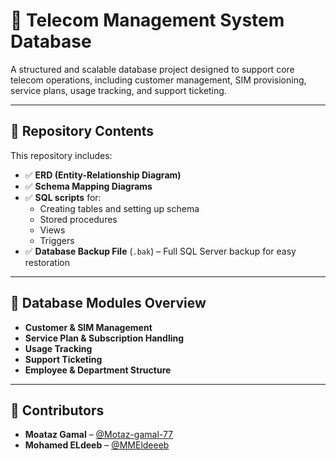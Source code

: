 # 📡 Telecom Management System Database

A structured and scalable database project designed to support core telecom operations, including customer management, SIM provisioning, service plans, usage tracking, and support ticketing.

---

## 📁 Repository Contents

This repository includes:

- ✅ **ERD (Entity-Relationship Diagram)**
- ✅ **Schema Mapping Diagrams**
- ✅ **SQL scripts** for:
  - Creating tables and setting up schema
  - Stored procedures
  - Views
  - Triggers
- ✅ **Database Backup File** (`.bak`) – Full SQL Server backup for easy restoration
---

## 🧩 Database Modules Overview

- **Customer & SIM Management**
- **Service Plan & Subscription Handling**
- **Usage Tracking**
- **Support Ticketing**
- **Employee & Department Structure**

---

## 🤝 Contributors

- **Moataz Gamal** – [@Motaz-gamal-77](https://github.com/Motaz-gamal-77)
- **Mohamed ELdeeb** – [@MMEldeeeb](https://github.com/MEldeeeb)
